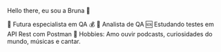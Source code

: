 
Hello there, eu sou a Bruna 🌻

🚀   Futura especialista em QA  💰
💜   Analista de QA
🆘   Estudando testes em API Rest com Postman
💬   Hobbies: Amo ouvir podcasts, curiosidades do mundo, músicas e cantar.
